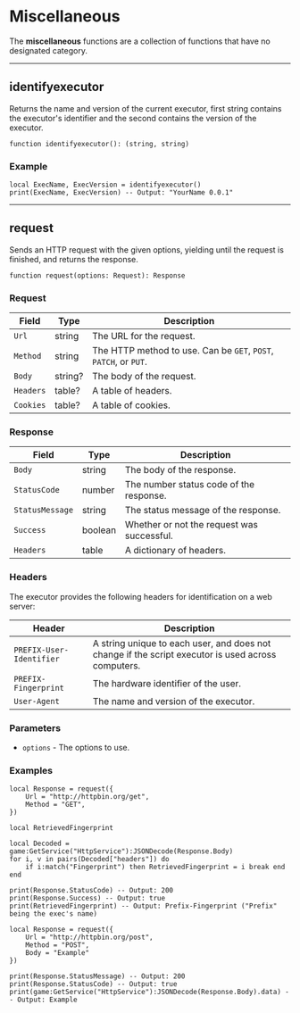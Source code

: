 # Miscellaneous

The **miscellaneous** functions are a collection of functions that have no designated category.

---

## identifyexecutor

Returns the name and version of the current executor, first string contains the executor's identifier and the second contains the version of the executor.

```luau
function identifyexecutor(): (string, string)
```

### Example

```luau
local ExecName, ExecVersion = identifyexecutor()
print(ExecName, ExecVersion) -- Output: "YourName 0.0.1"
```
---

## request

Sends an HTTP request with the given options, yielding until the request is finished, and returns the response.

```luau
function request(options: Request): Response
```

### Request

| Field | Type | Description |
| ----- | ---- | ----------- |
| `Url` | string | The URL for the request. |
| `Method` | string | The HTTP method to use. Can be `GET`, `POST`, `PATCH`, or `PUT`. |
| `Body` | string? | The body of the request. |
| `Headers` | table? | A table of headers. |
| `Cookies` | table? | A table of cookies. |

### Response

| Field | Type | Description |
| ----- | ---- | ----------- |
| `Body` | string | The body of the response. |
| `StatusCode` | number | The number status code of the response. |
| `StatusMessage` | string | The status message of the response. |
| `Success` | boolean | Whether or not the request was successful. |
| `Headers` | table | A dictionary of headers. |

### Headers

The executor provides the following headers for identification on a web server:

| Header | Description |
| ------ | ----------- |
| `PREFIX-User-Identifier` | A string unique to each user, and does not change if the script executor is used across computers. |
| `PREFIX-Fingerprint` | The hardware identifier of the user. |
| `User-Agent` | The name and version of the executor. |

### Parameters

- `options` - The options to use.

### Examples
```luau
local Response = request({
	Url = "http://httpbin.org/get",
	Method = "GET",
})

local RetrievedFingerprint

local Decoded = game:GetService("HttpService"):JSONDecode(Response.Body)
for i, v in pairs(Decoded["headers"]) do
    if i:match("Fingerprint") then RetrievedFingerprint = i break end
end

print(Response.StatusCode) -- Output: 200
print(Response.Success) -- Output: true
print(RetrievedFingerprint) -- Output: Prefix-Fingerprint ("Prefix" being the exec's name)
```

```luau
local Response = request({
	Url = "http://httpbin.org/post",
	Method = "POST",
	Body = "Example"
})

print(Response.StatusMessage) -- Output: 200
print(Response.StatusCode) -- Output: true
print(game:GetService("HttpService"):JSONDecode(Response.Body).data) -- Output: Example
```
